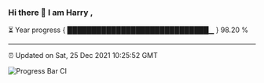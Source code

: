 ### Hi there 👋 I am Harry , 

⏳ Year progress { █████████████████████████████▁ } 98.20 %

---

⏰ Updated on Sat, 25 Dec 2021 10:25:52 GMT

![Progress Bar CI](https://github.com/duykhang68/duykhang68/workflows/Progress%20Bar%20CI/badge.svg)
